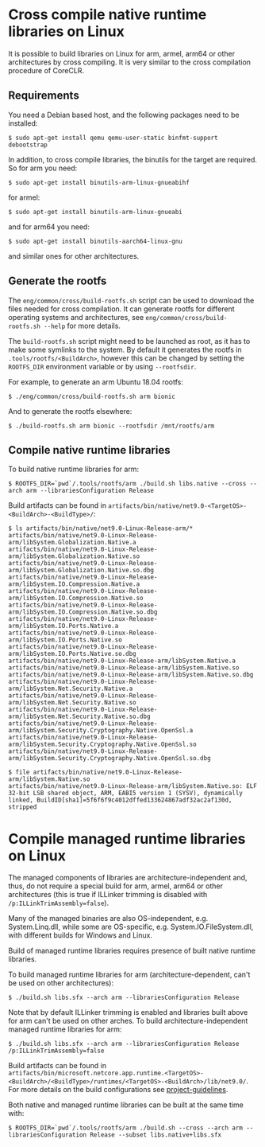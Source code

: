 Cross compile native runtime libraries on Linux
==================================

It is possible to build libraries on Linux for arm, armel, arm64 or other architectures by cross compiling. It is very similar to the cross compilation procedure of CoreCLR.

Requirements
------------

You need a Debian based host, and the following packages need to be installed:

    $ sudo apt-get install qemu qemu-user-static binfmt-support debootstrap

In addition, to cross compile libraries, the binutils for the target are required. So for arm you need:

    $ sudo apt-get install binutils-arm-linux-gnueabihf

for armel:

    $ sudo apt-get install binutils-arm-linux-gnueabi

and for arm64 you need:

    $ sudo apt-get install binutils-aarch64-linux-gnu

and similar ones for other architectures.

Generate the rootfs
---------------------
The `eng/common/cross/build-rootfs.sh` script can be used to download the files needed for cross compilation. It can generate rootfs for different operating systems and architectures, see `eng/common/cross/build-rootfs.sh --help` for more details.

The `build-rootfs.sh` script might need to be launched as root, as it has to make some symlinks to the system. By default it generates the rootfs in `.tools/rootfs/<BuildArch>`, however this can be changed by setting the `ROOTFS_DIR` environment variable or by using `--rootfsdir`.

For example, to generate an arm Ubuntu 18.04 rootfs:

    $ ./eng/common/cross/build-rootfs.sh arm bionic

And to generate the rootfs elsewhere:

    $ ./build-rootfs.sh arm bionic --rootfsdir /mnt/rootfs/arm


Compile native runtime libraries
---------------------------------

To build native runtime libraries for arm:

    $ ROOTFS_DIR=`pwd`/.tools/rootfs/arm ./build.sh libs.native --cross --arch arm --librariesConfiguration Release

Build artifacts can be found in `artifacts/bin/native/net9.0-<TargetOS>-<BuildArch>-<BuildType>/`:

    $ ls artifacts/bin/native/net9.0-Linux-Release-arm/*
    artifacts/bin/native/net9.0-Linux-Release-arm/libSystem.Globalization.Native.a
    artifacts/bin/native/net9.0-Linux-Release-arm/libSystem.Globalization.Native.so
    artifacts/bin/native/net9.0-Linux-Release-arm/libSystem.Globalization.Native.so.dbg
    artifacts/bin/native/net9.0-Linux-Release-arm/libSystem.IO.Compression.Native.a
    artifacts/bin/native/net9.0-Linux-Release-arm/libSystem.IO.Compression.Native.so
    artifacts/bin/native/net9.0-Linux-Release-arm/libSystem.IO.Compression.Native.so.dbg
    artifacts/bin/native/net9.0-Linux-Release-arm/libSystem.IO.Ports.Native.a
    artifacts/bin/native/net9.0-Linux-Release-arm/libSystem.IO.Ports.Native.so
    artifacts/bin/native/net9.0-Linux-Release-arm/libSystem.IO.Ports.Native.so.dbg
    artifacts/bin/native/net9.0-Linux-Release-arm/libSystem.Native.a
    artifacts/bin/native/net9.0-Linux-Release-arm/libSystem.Native.so
    artifacts/bin/native/net9.0-Linux-Release-arm/libSystem.Native.so.dbg
    artifacts/bin/native/net9.0-Linux-Release-arm/libSystem.Net.Security.Native.a
    artifacts/bin/native/net9.0-Linux-Release-arm/libSystem.Net.Security.Native.so
    artifacts/bin/native/net9.0-Linux-Release-arm/libSystem.Net.Security.Native.so.dbg
    artifacts/bin/native/net9.0-Linux-Release-arm/libSystem.Security.Cryptography.Native.OpenSsl.a
    artifacts/bin/native/net9.0-Linux-Release-arm/libSystem.Security.Cryptography.Native.OpenSsl.so
    artifacts/bin/native/net9.0-Linux-Release-arm/libSystem.Security.Cryptography.Native.OpenSsl.so.dbg

    $ file artifacts/bin/native/net9.0-Linux-Release-arm/libSystem.Native.so
    artifacts/bin/native/net9.0-Linux-Release-arm/libSystem.Native.so: ELF 32-bit LSB shared object, ARM, EABI5 version 1 (SYSV), dynamically linked, BuildID[sha1]=5f6f6f9c4012dffed133624867adf32ac2af130d, stripped


Compile managed runtime libraries on Linux
============================
The managed components of libraries are architecture-independent and, thus, do not require a special build for arm, armel, arm64 or other architectures (this is true if ILLinker trimming is disabled with `/p:ILLinkTrimAssembly=false`).

Many of the managed binaries are also OS-independent, e.g. System.Linq.dll, while some are OS-specific, e.g. System.IO.FileSystem.dll, with different builds for Windows and Linux.

Build of managed runtime libraries requires presence of built native runtime libraries.

To build managed runtime libraries for arm (architecture-dependent, can't be used on other architectures):

    $ ./build.sh libs.sfx --arch arm --librariesConfiguration Release

Note that by default ILLinker trimming is enabled and libraries built above for arm can't be used on other arches. To build architecture-independent managed runtime libraries for arm:

    $ ./build.sh libs.sfx --arch arm --librariesConfiguration Release /p:ILLinkTrimAssembly=false

Build artifacts can be found in `artifacts/bin/microsoft.netcore.app.runtime.<TargetOS>-<BuildArch>/<BuildType>/runtimes/<TargetOS>-<BuildArch>/lib/net9.0/`. For more details on the build configurations see [project-guidelines](/docs/coding-guidelines/project-guidelines.md).

Both native and managed runtime libraries can be built at the same time with:

    $ ROOTFS_DIR=`pwd`/.tools/rootfs/arm ./build.sh --cross --arch arm --librariesConfiguration Release --subset libs.native+libs.sfx
